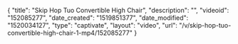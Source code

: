 {
    "title": "Skip Hop Tuo Convertible High Chair",
    "description": "",
    "videoid": "152085277",
    "date_created": "1519851377",
    "date_modified": "1520034127",
    "type": "captivate",
    "layout": "video",
    "url": "\/v\/skip-hop-tuo-convertible-high-chair-1-mp4\/152085277"
}
